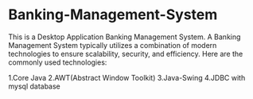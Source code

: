 # Banking-Management-System
This is a Desktop Application Banking Management System.
A Banking Management System typically utilizes a combination of modern technologies to ensure scalability, security, and efficiency. Here are the commonly used technologies:

1.Core Java
2.AWT(Abstract Window Toolkit)
3.Java-Swing
4.JDBC with mysql database
